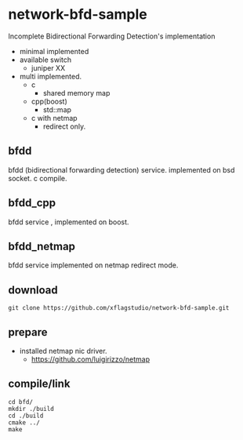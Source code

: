 # network-bfd-sample

Incomplete Bidirectional Forwarding Detection's implementation

+ minimal implemented 
+ available switch
  + juniper XX
+ multi implemented.
  + c
    + shared memory map
  + cpp(boost)
    + std::map
  + c with netmap
    + redirect only.


## bfdd

bfdd (bidirectional forwarding detection) service.
implemented on bsd socket.
c compile.

## bfdd_cpp

bfdd service , implemented on boost.

## bfdd_netmap

bfdd service implemented on netmap redirect mode.



## download

```
git clone https://github.com/xflagstudio/network-bfd-sample.git

```

## prepare

+ installed netmap nic driver.
  + https://github.com/luigirizzo/netmap


## compile/link

```
cd bfd/
mkdir ./build
cd ./build
cmake ../
make
```
